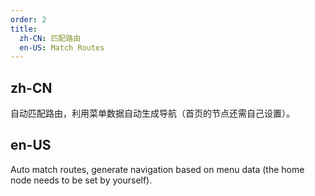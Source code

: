 ```yaml
---
order: 2
title:
  zh-CN: 匹配路由
  en-US: Match Routes
---
```


## zh-CN

自动匹配路由，利用菜单数据自动生成导航（首页的节点还需自己设置）。

## en-US

Auto match routes, generate navigation based on menu data (the home node needs to be set by yourself).